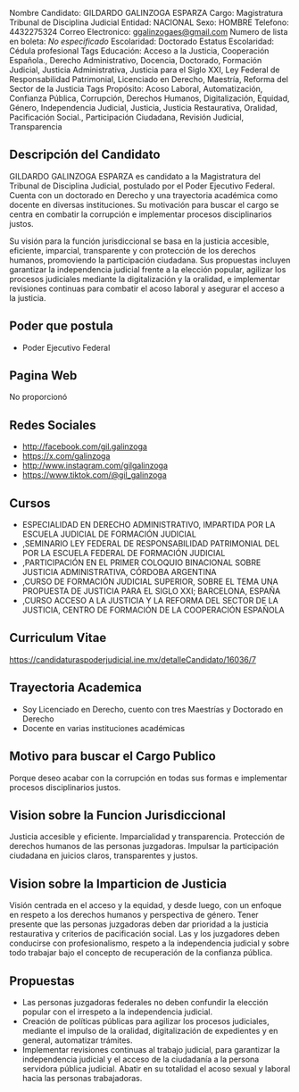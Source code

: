 Nombre Candidato: GILDARDO GALINZOGA ESPARZA
Cargo: Magistratura Tribunal de Disciplina Judicial
Entidad: NACIONAL
Sexo: HOMBRE
Telefono: 4432275324
Correo Electronico: ggalinzogaes@gmail.com
Numero de lista en boleta: *No especificado*
Escolaridad: Doctorado
Estatus Escolaridad: Cédula profesional
Tags Educación: Acceso a la Justicia, Cooperación Española., Derecho Administrativo, Docencia, Doctorado, Formación Judicial, Justicia Administrativa, Justicia para el Siglo XXI, Ley Federal de Responsabilidad Patrimonial, Licenciado en Derecho, Maestría, Reforma del Sector de la Justicia
Tags Propósito: Acoso Laboral, Automatización, Confianza Pública, Corrupción, Derechos Humanos, Digitalización, Equidad, Género, Independencia Judicial, Justicia, Justicia Restaurativa, Oralidad, Pacificación Social., Participación Ciudadana, Revisión Judicial, Transparencia


## Descripción del Candidato 

GILDARDO GALINZOGA ESPARZA es candidato a la Magistratura del Tribunal de Disciplina Judicial, postulado por el Poder Ejecutivo Federal. Cuenta con un doctorado en Derecho y una trayectoria académica como docente en diversas instituciones. Su motivación para buscar el cargo se centra en combatir la corrupción e implementar procesos disciplinarios justos.

Su visión para la función jurisdiccional se basa en la justicia accesible, eficiente, imparcial, transparente y con protección de los derechos humanos, promoviendo la participación ciudadana. Sus propuestas incluyen garantizar la independencia judicial frente a la elección popular, agilizar los procesos judiciales mediante la digitalización y la oralidad, e implementar revisiones continuas para combatir el acoso laboral y asegurar el acceso a la justicia.


## Poder que postula

- Poder Ejecutivo Federal


## Pagina Web

No proporcionó


## Redes Sociales

- http://facebook.com/gil.galinzoga
- https://x.com/galinzoga
- http://www.instagram.com/gilgalinzoga
- https://www.tiktok.com/@gil_galinzoga


## Cursos

- ESPECIALIDAD EN DERECHO ADMINISTRATIVO, IMPARTIDA POR LA ESCUELA JUDICIAL DE FORMACIÓN JUDICIAL
- ,SEMINARIO  LEY FEDERAL DE RESPONSABILIDAD PATRIMONIAL DEL  POR LA ESCUELA FEDERAL DE FORMACIÓN JUDICIAL
- ,PARTICIPACIÓN EN EL PRIMER COLOQUIO BINACIONAL  SOBRE JUSTICIA ADMINISTRATIVA, CÓRDOBA ARGENTINA
- ,CURSO DE FORMACIÓN JUDICIAL SUPERIOR, SOBRE EL TEMA UNA PROPUESTA DE JUSTICIA PARA EL SIGLO XXI; BARCELONA, ESPAÑA
- ,CURSO ACCESO A LA JUSTICIA Y LA REFORMA DEL SECTOR DE LA JUSTICIA, CENTRO DE FORMACIÓN DE LA COOPERACIÓN ESPAÑOLA


## Curriculum Vitae

https://candidaturaspoderjudicial.ine.mx/detalleCandidato/16036/7


## Trayectoria Academica

- Soy Licenciado en Derecho, cuento con tres Maestrías y Doctorado en Derecho
- Docente en varias instituciones académicas


## Motivo para buscar el Cargo Publico

Porque deseo acabar con la corrupción en todas sus formas e implementar procesos disciplinarios justos.


## Vision sobre la Funcion Jurisdiccional

Justicia accesible y eficiente. Imparcialidad y transparencia. Protección de derechos humanos de las personas juzgadoras. Impulsar la participación ciudadana en juicios claros, transparentes y justos.


## Vision sobre la Imparticion de Justicia

Visión centrada en el acceso y la equidad, y desde luego, con un enfoque en respeto a los derechos humanos y perspectiva de género. Tener presente que las personas juzgadoras deben dar prioridad a la justicia restaurativa y criterios de pacificación social. Las y los juzgadores deben conducirse con profesionalismo, respeto a la independencia judicial y sobre todo trabajar bajo el concepto de recuperación de la confianza pública.


## Propuestas

- Las personas juzgadoras federales no deben confundir la elección popular con el irrespeto a la independencia judicial.
- Creación de políticas públicas para agilizar los procesos judiciales, mediante el impulso de la oralidad, digitalización de expedientes y en general, automatizar trámites.
- Implementar revisiones continuas al trabajo judicial, para garantizar la independencia judicial y el acceso de la ciudadanía a la persona servidora pública judicial. Abatir en su totalidad el acoso sexual y laboral hacia las personas trabajadoras.

